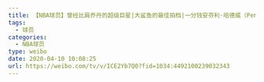 ```yaml
---
title: 【NBA球员】曾经比肩乔丹的超级巨星|大鲨鱼的最佳拍档|一分钱安芬利·哈德威（Penny Hardaway）
tags:
  - 球员
categories:
  - NBA球员
type: weibo
date: 2020-04-10 10:08:25
url: https://weibo.com/tv/v/ICE2Yb7Q0?fid=1034:4492100239032343
---
```


<!-- more -->